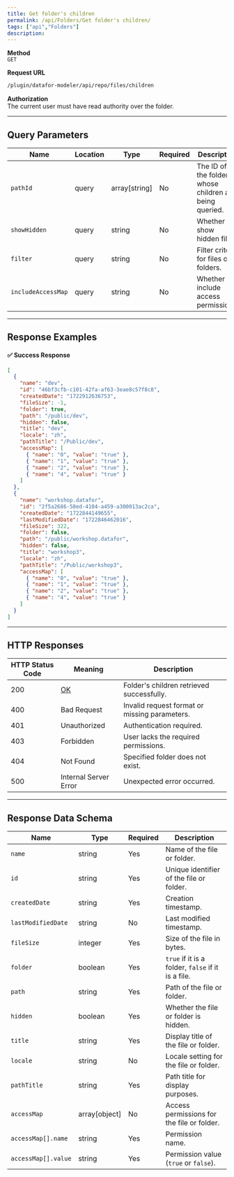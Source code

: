 ```yaml
---
title: Get folder's children
permalink: /api/Folders/Get folder's children/
tags: ["api","Folders"]
description:
---
```


**Method**  
`GET`

**Request URL**
```html
/plugin/datafor-modeler/api/repo/files/children
```

**Authorization**  
The current user must have read authority over the folder.

---

## **Query Parameters**

| Name               | Location | Type           | Required | Description |
|--------------------|----------|---------------|----------|-------------|
| `pathId`          | query    | array[string] | No       | The ID of the folder whose children are being queried. |
| `showHidden`      | query    | string        | No       | Whether to show hidden files. |
| `filter`          | query    | string        | No       | Filter criteria for files or folders. |
| `includeAccessMap` | query    | string        | No       | Whether to include access permissions. |

---

## **Response Examples**

#### ✅ **Success Response**
```json
[
  {
    "name": "dev",
    "id": "46bf3cfb-c101-42fa-af63-3eae8c57f8c8",
    "createdDate": "1722912636753",
    "fileSize": -1,
    "folder": true,
    "path": "/public/dev",
    "hidden": false,
    "title": "dev",
    "locale": "zh",
    "pathTitle": "/Public/dev",
    "accessMap": [
      { "name": "0", "value": "true" },
      { "name": "1", "value": "true" },
      { "name": "2", "value": "true" },
      { "name": "4", "value": "true" }
    ]
  },
  {
    "name": "workshop.datafor",
    "id": "2f5a2686-50ed-4104-a459-a300013ac2ca",
    "createdDate": "1722844149655",
    "lastModifiedDate": "1722846462016",
    "fileSize": 322,
    "folder": false,
    "path": "/public/workshop.datafor",
    "hidden": false,
    "title": "workshop3",
    "locale": "zh",
    "pathTitle": "/Public/workshop3",
    "accessMap": [
      { "name": "0", "value": "true" },
      { "name": "1", "value": "true" },
      { "name": "2", "value": "true" },
      { "name": "4", "value": "true" }
    ]
  }
]
```

---

## **HTTP Responses**

| HTTP Status Code | Meaning                                                 | Description                              |
|------------------|---------------------------------------------------------|------------------------------------------|
| 200              | [OK](https://tools.ietf.org/html/rfc7231#section-6.3.1) | Folder's children retrieved successfully. |
| 400              | Bad Request                                             | Invalid request format or missing parameters. |
| 401              | Unauthorized                                            | Authentication required. |
| 403              | Forbidden                                               | User lacks the required permissions. |
| 404              | Not Found                                               | Specified folder does not exist. |
| 500              | Internal Server Error                                   | Unexpected error occurred. |

---

## **Response Data Schema**

| Name               | Type           | Required | Description |
|--------------------|---------------|----------|-------------|
| `name`            | string        | Yes      | Name of the file or folder. |
| `id`              | string        | Yes      | Unique identifier of the file or folder. |
| `createdDate`     | string        | Yes      | Creation timestamp. |
| `lastModifiedDate` | string        | No       | Last modified timestamp. |
| `fileSize`        | integer       | Yes      | Size of the file in bytes. |
| `folder`         | boolean       | Yes      | `true` if it is a folder, `false` if it is a file. |
| `path`            | string        | Yes      | Path of the file or folder. |
| `hidden`         | boolean       | Yes      | Whether the file or folder is hidden. |
| `title`          | string        | Yes      | Display title of the file or folder. |
| `locale`         | string        | No       | Locale setting for the file or folder. |
| `pathTitle`      | string        | Yes      | Path title for display purposes. |
| `accessMap`      | array[object] | No       | Access permissions for the file or folder. |
| `accessMap[].name`  | string     | Yes      | Permission name. |
| `accessMap[].value` | string     | Yes      | Permission value (`true` or `false`). |

